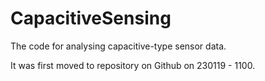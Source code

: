# CapacitiveSensing
The code for analysing capacitive-type sensor data.

It was first moved to repository on Github on 230119 - 1100.



